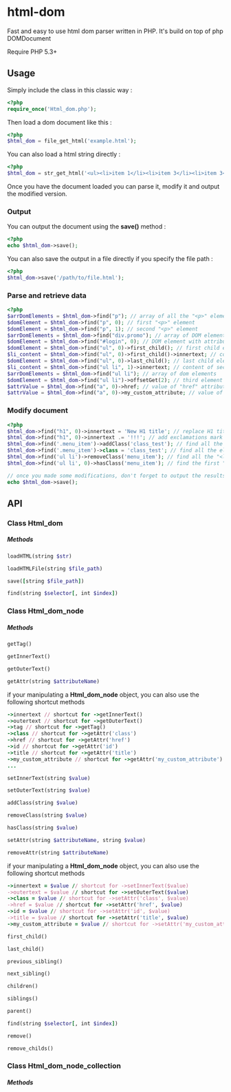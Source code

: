 # html-dom #

Fast and easy to use html dom parser written in PHP. It's build on top of php DOMDocument

Require PHP 5.3+


## Usage ##

Simply include the class in this classic way : 
```php
<?php
require_once('Html_dom.php');
```


Then load a dom document like this : 
```php
<?php
$html_dom = file_get_html('example.html');
```

You can also load a html string directly :
```php
<?php
$html_dom = str_get_html('<ul><li>item 1</li><li>item 3</li><li>item 3</li></ul>');
```

Once you have the document loaded you can parse it, modify it and output the modified version. 

### Output ###

You can output the document using the **save()** method : 
```php
<?php
echo $html_dom->save();
```

You can also save the output in a file directly if you specify the file path :
```php
<?php
$html_dom->save('/path/to/file.html');
```

### Parse and retrieve data ###

```php
<?php
$arrDomElements = $html_dom->find("p"); // array of all the "<p>" elements
$domElement = $html_dom->find("p", 0); // first "<p>" element
$domElement = $html_dom->find("p", 1); // second "<p>" element
$arrDomElements = $html_dom->find("div.promo"); // array of DOM element "<div>" with attribute class="promo"
$domElement = $html_dom->find("#login", 0); // DOM element with attribute id="login"
$domElement = $html_dom->find("ul", 0)->first_child(); // first child element under "<ul>" (sould be the first "<li>" element)
$li_content = $html_dom->find("ul", 0)->first_child()->innertext; // content of first "<li>" element
$domElement = $html_dom->find("ul", 0)->last_child(); // last child element under "<ul>" (sould be the last "<li>" element)
$li_content = $html_dom->find("ul li", 1)->innertext; // content of second "<li>" element
$arrDomElements = $html_dom->find("ul li"); // array of dom elements
$domElement = $html_dom->find("ul li")->offsetGet(2); // third element in the array
$attrValue = $html_dom->find("a", 0)->href; // value of "href" attribute
$attrValue = $html_dom->find("a", 0)->my_custom_attribute; // value of "my_custom_attribute" attribute (-> will work for any attribute)
```

### Modify document ###

```php
<?php
$html_dom->find("h1", 0)->innertext = 'New H1 title'; // replace H1 title
$html_dom->find("h1", 0)->innertext .= '!!!'; // add exclamations mark to H1 title
$html_dom->find('.menu_item')->addClass('class_test'); // find all the elements with class "menu_item" and add the class "class_test"
$html_dom->find('.menu_item')->class = 'class_test'; // find all the elements with class "menu_item" and replace the class by "class_test"
$html_dom->find('ul li')->removeClass('menu_item'); // find all the "<li>" elements under "<ul>" and remove the class "menu_item"
$html_dom->find('ul li', 0)->hasClass('menu_item'); // find the first "<li>" element under "<ul>" and verify if it has the class "menu_item" (return true or false)

// once you made some modifications, don't forget to output the results
echo $html_dom->save();
```

## API ##

### Class Html_dom ###

##### Methods #####

```ruby
loadHTML(string $str)
```

```ruby
loadHTMLFile(string $file_path)
```

```ruby
save([string $file_path])
```

```ruby
find(string $selector[, int $index])
```


### Class Html_dom_node ###

##### Methods #####

```ruby
getTag()
```

```ruby
getInnerText()
```

```ruby
getOuterText()
```

```ruby
getAttr(string $attributeName)
```

if your manipulating a **Html_dom_node** object, you can also use the following shortcut methods
```ruby
->innertext // shortcut for ->getInnerText()
->outertext // shortcut for ->getOuterText()
->tag // shortcut for ->getTag()
->class // shortcut for ->getAttr('class')
->href // shortcut for ->getAttr('href')
->id // shortcut for ->getAttr('id')
->title // shortcut for ->getAttr('title')
->my_custom_attribute // shortcut for ->getAttr('my_custom_attribute')
...
```

```ruby
setInnerText(string $value)
```

```ruby
setOuterText(string $value)
```

```ruby
addClass(string $value)
```

```ruby
removeClass(string $value)
```

```ruby
hasClass(string $value)
```

```ruby
setAttr(string $attributeName, string $value)
```

```ruby
removeAttr(string $attributeName)
```

if your manipulating a **Html_dom_node** object, you can also use the following shortcut methods
```ruby
->innertext = $value // shortcut for ->setInnerText($value)
->outertext = $value // shortcut for ->setOuterText($value)
->class = $value // shortcut for ->setAttr('class', $value)
->href = $value // shortcut for ->setAttr('href', $value)
->id = $value // shortcut for ->setAttr('id', $value)
->title = $value // shortcut for ->setAttr('title', $value)
->my_custom_attribute = $value // shortcut for ->setAttr('my_custom_attribute', $value)
```

```ruby
first_child()
```

```ruby
last_child()
```

```ruby
previous_sibling()
```

```ruby
next_sibling()
```

```ruby
children()
```

```ruby
siblings()
```

```ruby
parent()
```

```ruby
find(string $selector[, int $index])
```

```ruby
remove()
```

```ruby
remove_childs()
```


### Class Html_dom_node_collection ###

##### Methods #####

```ruby

```